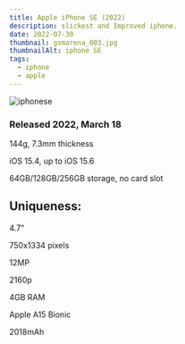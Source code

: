 ```yaml
---
title: Apple iPhone SE (2022)
description: slickest and Improved iphone.
date: 2022-07-30
thumbnail: gsmarena_003.jpg
thumbnailAlt: iphone SE
tags:
  - iphone
  - apple
---
```


![iphonese](https://fdn.gsmarena.com/imgroot/reviews/22/apple-iphone-se-2022/lifestyle/-1024w2/gsmarena_009.jpg)

### Released 2022, March 18

144g, 7.3mm thickness

iOS 15.4, up to iOS 15.6

64GB/128GB/256GB storage, no card slot

  

## Uniqueness:

4.7"

750x1334 pixels

12MP

2160p

4GB RAM

Apple A15 Bionic

2018mAh

